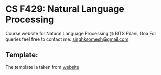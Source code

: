 # CS F429: Natural Language Processing
Course website for Natural Language Processing @ BITS Pilani, Goa
For queries feel free to contact me: singhksomesh@gmail.com

## Template:
The template ia taken from
[website](https://atharva-chandak.github.io/orca_web_template/)
